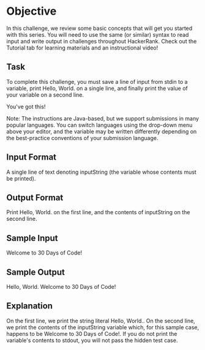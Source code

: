 # Objective
In this challenge, we review some basic concepts that will get you started with this series. You will need to use
the same (or similar) syntax to read input and write output in challenges throughout HackerRank.
Check out the Tutorial tab for learning materials and an instructional video!

## Task
To complete this challenge, you must save a line of input from stdin to a variable, print Hello, World. on a
single line, and finally print the value of your variable on a second line.

You've got this!

Note: The instructions are Java-based, but we support submissions in many popular languages. You can switch languages
using the drop-down menu above your editor, and the  variable may be written differently depending on the
best-practice conventions of your submission language.


## Input Format
A single line of text denoting inputString (the variable whose contents must be printed).

## Output Format
Print Hello, World. on the first line, and the contents of inputString on the second line.

## Sample Input
Welcome to 30 Days of Code!

## Sample Output
Hello, World.
Welcome to 30 Days of Code!

## Explanation
On the first line, we print the string literal Hello, World.. On the second line, we print the contents of the
 inputString variable which, for this sample case, happens to be Welcome to 30 Days of Code!. If you do not
print the variable's contents to stdout, you will not pass the hidden test case.

